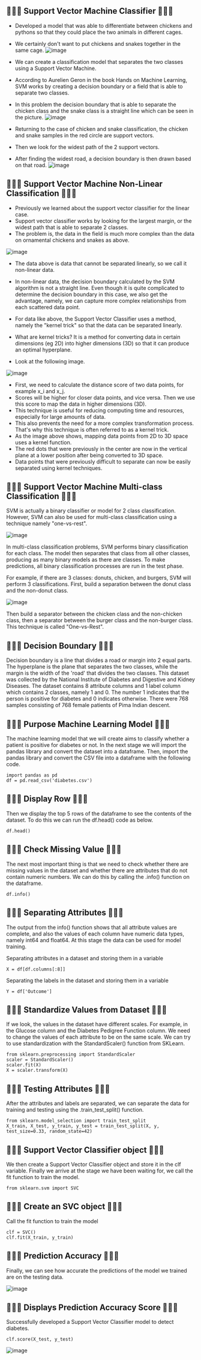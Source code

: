 ## 🌷🌼🌻 Support Vector Machine Classifier 🌻🌼🌷
- Developed a model that was able to differentiate between chickens and pythons so that they could place the two animals in different cages. 
- We certainly don't want to put chickens and snakes together in the same cage.
![image](https://github.com/diantyapitaloka/Support-Vector-Machine-Classifier/assets/147487436/efc67d17-ee6f-4a60-add8-b80e5b6566fe)

- We can create a classification model that separates the two classes using a Support Vector Machine.
- According to Aurelien Geron in the book Hands on Machine Learning, SVM works by creating a decision boundary or a field that is able to separate two classes.
- In this problem the decision boundary that is able to separate the chicken class and the snake class is a straight line which can be seen in the picture.
![image](https://github.com/diantyapitaloka/Support-Vector-Machine-Classifier/assets/147487436/209c764a-2384-43d5-b079-1037baf2d19b)

- Returning to the case of chicken and snake classification, the chicken and snake samples in the red circle are support vectors.
- Then we look for the widest path of the 2 support vectors.
- After finding the widest road, a decision boundary is then drawn based on that road.
![image](https://github.com/diantyapitaloka/Support-Vector-Machine-Classifier/assets/147487436/6ce86813-dc12-48bc-9527-fc557edbf5e6)

## 🌷🌼🌻 Support Vector Machine Non-Linear Classification 🌻🌼🌷
- Previously we learned about the support vector classifier for the linear case.
- Support vector classifier works by looking for the largest margin, or the widest path that is able to separate 2 classes.
- The problem is, the data in the field is much more complex than the data on ornamental chickens and snakes as above.

![image](https://github.com/diantyapitaloka/Support-Vector-Machine-Classifier/assets/147487436/5745dee1-39fd-4695-aee7-4a75121540c9)

- The data above is data that cannot be separated linearly, so we call it non-linear data.
- In non-linear data, the decision boundary calculated by the SVM algorithm is not a straight line. Even though it is quite complicated to determine the decision boundary in this case, we also get the advantage, namely, we can capture more complex relationships from each scattered data point.

- For data like above, the Support Vector Classifier uses a method, namely the "kernel trick" so that the data can be separated linearly.
- What are kernel tricks? It is a method for converting data in certain dimensions (eg 2D) into higher dimensions (3D) so that it can produce an optimal hyperplane.
- Look at the following image.

![image](https://github.com/diantyapitaloka/Support-Vector-Machine-Classifier/assets/147487436/f109e43b-6a06-4c6c-b0d7-7d088799b2eb)

- First, we need to calculate the distance score of two data points, for example x_i and x_j.
- Scores will be higher for closer data points, and vice versa. Then we use this score to map the data in higher dimensions (3D).
- This technique is useful for reducing computing time and resources, especially for large amounts of data.
- This also prevents the need for a more complex transformation process. That's why this technique is often referred to as a kernel trick.
- As the image above shows, mapping data points from 2D to 3D space uses a kernel function.
- The red dots that were previously in the center are now in the vertical plane at a lower position after being converted to 3D space.
- Data points that were previously difficult to separate can now be easily separated using kernel techniques.


## 🌷🌼🌻 Support Vector Machine Multi-class Classification 🌻🌼🌷
SVM is actually a binary classifier or model for 2 class classification. However, SVM can also be used for multi-class classification using a technique namely "one-vs-rest".

![image](https://github.com/diantyapitaloka/Support-Vector-Machine-Classifier/assets/147487436/2d88757b-fe83-4b89-8afc-a4ddada9c7e7)

In multi-class classification problems, SVM performs binary classification for each class. The model then separates that class from all other classes, producing as many binary models as there are classes. To make predictions, all binary classification processes are run in the test phase.

For example, if there are 3 classes: donuts, chicken, and burgers, SVM will perform 3 classifications. First, build a separation between the donut class and the non-donut class.

![image](https://github.com/diantyapitaloka/Support-Vector-Machine-Classifier/assets/147487436/1fd81dec-9102-45f0-9db7-7e8420cd133e)

Then build a separator between the chicken class and the non-chicken class, then a separator between the burger class and the non-burger class. This technique is called "One-vs-Rest".

## 🌷🌼🌻 Decision Boundary 🌻🌼🌷
Decision boundary is a line that divides a road or margin into 2 equal parts. The hyperplane is the plane that separates the two classes, while the margin is the width of the 'road' that divides the two classes. This dataset was collected by the National Institute of Diabetes and Digestive and Kidney Diseases. The dataset contains 8 attribute columns and 1 label column which contains 2 classes, namely 1 and 0. The number 1 indicates that the person is positive for diabetes and 0 indicates otherwise. There were 768 samples consisting of 768 female patients of Pima Indian descent.

## 🌷🌼🌻 Purpose Machine Learning Model 🌻🌼🌷
The machine learning model that we will create aims to classify whether a patient is positive for diabetes or not. In the next stage we will import the pandas library and convert the dataset into a dataframe. Then, import the pandas library and convert the CSV file into a dataframe with the following code.
```
import pandas as pd
df = pd.read_csv('diabetes.csv')
```

## 🌷🌼🌻 Display Row 🌻🌼🌷
Then we display the top 5 rows of the dataframe to see the contents of the dataset. To do this we can run the df.head() code as below.
```
df.head()
```

## 🌷🌼🌻 Check Missing Value 🌻🌼🌷
The next most important thing is that we need to check whether there are missing values in the dataset and whether there are attributes that do not contain numeric numbers. We can do this by calling the .info() function on the dataframe.
```
df.info()
```

## 🌷🌼🌻 Separating Attributes 🌻🌼🌷
The output from the info() function shows that all attribute values are complete, and also the values of each column have numeric data types, namely int64 and float64. At this stage the data can be used for model training.

Separating attributes in a dataset and storing them in a variable
```
X = df[df.columns[:8]]
```
 
Separating the labels in the dataset and storing them in a variable
```
Y = df['Outcome']
```

## 🌷🌼🌻 Standardize Values from Dataset 🌻🌼🌷
If we look, the values in the dataset have different scales. For example, in the Glucose column and the Diabetes Pedigree Function column. We need to change the values of each attribute to be on the same scale. We can try to use standardization with the StandardScaler() function from SKLearn.
```
from sklearn.preprocessing import StandardScaler
scaler = StandardScaler()
scaler.fit(X)
X = scaler.transform(X)
```

## 🌷🌼🌻 Testing Attributes 🌻🌼🌷
After the attributes and labels are separated, we can separate the data for training and testing using the .train_test_split() function.
```
from sklearn.model_selection import train_test_split
X_train, X_test, y_train, y_test = train_test_split(X, y, test_size=0.33, random_state=42)
```

## 🌷🌼🌻 Support Vector Classifier object 🌻🌼🌷
We then create a Support Vector Classifier object and store it in the clf variable. Finally we arrive at the stage we have been waiting for, we call the fit function to train the model.
```
from sklearn.svm import SVC
```
 
## 🌷🌼🌻 Create an SVC object 🌻🌼🌷
Call the fit function to train the model
```
clf = SVC()
clf.fit(X_train, y_train)
```

## 🌷🌼🌻 Prediction Accuracy 🌻🌼🌷
Finally, we can see how accurate the predictions of the model we trained are on the testing data.

![image](https://github.com/diantyapitaloka/Support-Vector-Machine-Classifier/assets/147487436/faa34831-a093-4e7a-a512-6ca6525ff903)

## 🌷🌼🌻 Displays Prediction Accuracy Score 🌻🌼🌷
Successfully developed a Support Vector Classifier model to detect diabetes.
```
clf.score(X_test, y_test)
```

![image](https://github.com/diantyapitaloka/Support-Vector-Machine-Classifier/assets/147487436/a230278b-fcbc-431f-b98b-1d0bc2758e20)



